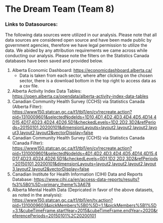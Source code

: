 # The Dream Team (Team 8)

### Links to Datasources:
The following data sources were utilized in our analysis. Please note that all data sources are considered open source and have been made public by government agencies, therefore we have legal permission to utilize the data. We abided by any attribution requirements we came across while conducting our analysis. Please note the filters on the Statistics Canada databases have been saved and provided below.

1) Alberta Economic Dashboard: https://economicdashboard.alberta.ca/
    - Data is taken from each sector, where after clicking on the chosen sector, there is a download bottom in the top right to access data as a csv file.
3) Alberta Activity Index Data Tables: https://open.alberta.ca/opendata/alberta-activity-index-data-tables
4) Canadian Community Health Survey (CCHS) via Statistics Canada (Alberta Filter): https://www150.statcan.gc.ca/t1/tbl1/en/cv!recreate.action?pid=1310009601&selectedNodeIds=1D10,4D1,4D2,4D3,4D4,4D5,4D14,4D15,4D17,4D23,4D24,4D26,5D1&checkedLevels=1D2,2D2,3D2&refPeriods=20150101,20200101&dimensionLayouts=layout2,layout2,layout2,layout3,layout2,layout2&vectorDisplay=false
5) Canadian Community Health Survey (CCHS) via Statistics Canada (Canada Filter): https://www150.statcan.gc.ca/t1/tbl1/en/cv!recreate.action?pid=1310009601&selectedNodeIds=4D1,4D2,4D3,4D4,4D5,4D14,4D15,4D17,4D23,4D24,4D26,5D1&checkedLevels=0D1,1D2,2D2,3D2&refPeriods=20150101,20200101&dimensionLayouts=layout2,layout2,layout2,layout3,layout2,layout2&vectorDisplay=false
6) Canadian Institute for Health Information (CIHI) Data and Reports Database: https://www.cihi.ca/en/access-data-reports/results?fs3%5B0%5D=primary_theme%3A678
7) Alberta Mental Health Data (Depricated in favor of the above datasets, as noted in the analysis): https://www150.statcan.gc.ca/t1/tbl1/en/tv.action?pid=1310009603&pickMembers%5B0%5D=1.1&pickMembers%5B1%5D=3.1&cubeTimeFrame.startYear=2015&cubeTimeFrame.endYear=2020&referencePeriods=20150101%2C20200101
